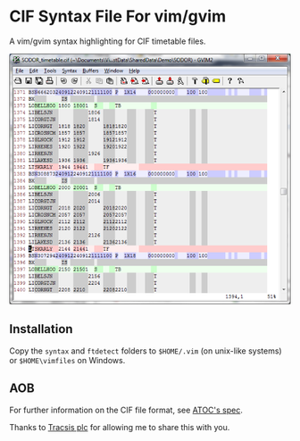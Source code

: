 CIF Syntax File For vim/gvim
===

A vim/gvim syntax highlighting for CIF timetable files.

![](CIFVimSyntax.png)

Installation
---

Copy the `syntax` and `ftdetect` folders to `$HOME/.vim` (on unix-like systems) or `$HOME\vimfiles` on Windows.

AOB
---

For further information on the CIF file format, see [ATOC's spec](http://www.atoc.org/clientfiles/File/RSPS5004%20v27.pdf).

Thanks to [Tracsis plc](http://www.tracsis.com/) for allowing me to share this with you.

